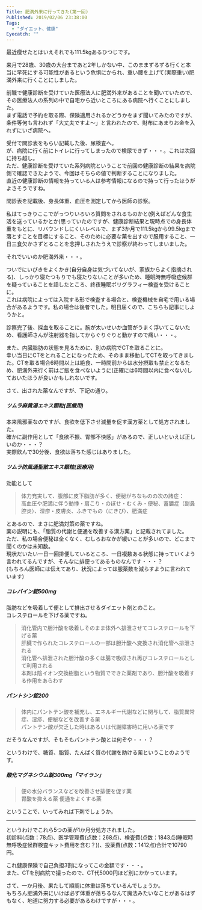 ```yaml
---
Title: 肥満外来に行ってきた(第一回)
Published: 2019/02/06 23:38:00
Tags:
  - "ダイエット、健康"
Eyecatch: ""
---
```

最近痩せたとはいえそれでも111.5kgあるひつじです。  

来月で28歳、30歳の大台まであと2年しかない中、このままずるずる行くと本当に早死にする可能性があるという危惧にかられ、重い腰を上げて(実際重い)肥満外来に行くことにしました。  



前職で健康診断を受けていた医療法人に肥満外来があることを聞いていたので、その医療法人の系列の中で自宅から近いところにある病院へ行くことにしました。  
まず電話で予約を取る際、保険適用されるかどうかをまず聞いてみたのですが、条件等何も言われず「大丈夫ですよ～」と言われたので、財布にあまりお金を入れずにいざ病院へ。  

受付で問診表をもらい記載した後、尿検査へ。  
が、病院に行く前にトイレに行ってしまったので検尿できず・・・。これは次回に持ち越し。  
ただ、健康診断を受けていた系列病院ということで前回の健康診断の結果を病院側で確認できたようで、今回はそちらの値で判断することになりました。  
直近の健康診断の情報を持っている人は参考情報になるので持って行ったほうがよさそうですね。  

問診表を記載後、身長体重、血圧を測定してから医師の診察。  

私はてっきりここでがっつりいろいろ質問をされるものかと(例えばどんな食生活を送っているかとか)思っていたのですが、健康診断結果と現時点での身長体重をもとに、リバウンドしにくいレベルで、まず3か月で111.5kgから99.5kgまで落とすことを目標にすること、そのために必要な薬を出すので服用すること、一日三食欠かさずとることを念押しされたうえで診察が終わってしまいました。  

それでいいのか肥満外来・・・。  

ついでにいびきをよくかき(自分自身は気づいてないが、家族からよく指摘される)、しっかり寝たつもりでも寝たりないことが多いため、睡眠時無呼吸症候群を疑っていることを話したところ、終夜睡眠ポリグラフィー検査を受けることに。  
これは病院によっては入院する形で検査する場合と、検査機械を自宅で用いる場合があるようです。私の場合は後者でした。明日届くので、こちらも記事にしようかと。  

<?# OEmbed "https://kosugi-clinic.jp/psg" /?>

診察完了後、採血を取ることに。腕が太いせいか血管がうまく浮いてこないため、看護師さんが注射器を指してからぐりぐりと動かすので痛い・・・。  

また、内臓脂肪の状態を見るために、別の病院でCTを取ることに。  
幸い当日にCTをとれることになったため、そのまま移動してCTを取ってきました。CTを取る場合6時間以上は絶食、一時間前からは水分摂取も禁止となるため、肥満外来行く前はご飯を食べないように(正確には6時間以内に食べない)しておいたほうが良いかもしれないです。  

さて、出された薬なんですが、下記の通り。  

##### ツムラ麻黄湯エキス顆粒(医療用)    
<?# OEmbed "https://www.tsumura.co.jp/kampo/list/detail/027.html" /?>  
本来風邪薬なのですが、食欲を低下させ減量を促す漢方薬として処方されました。  
確かに副作用として「食欲不振、胃部不快感」があるので、正しいといえば正しいのか・・・？  
実際飲んで30分後、食欲は落ちた感じはありました。  

##### ツムラ防風通聖散エキス顆粒(医療用)   
<?# OEmbed "https://www.tsumura.co.jp/products/ippan/043/index_s.html" /?>

効能として  
> 体力充実して、腹部に皮下脂肪が多く、便秘がちなものの次の諸症：  
> 高血圧や肥満に伴う動悸・肩こり・のぼせ・むくみ・便秘、蓄膿症（副鼻腔炎）、湿疹・皮膚炎、ふきでもの（にきび）、肥満症  

とあるので、まさに肥満対策の薬ですね。  
薬の説明にも、「脂質の代謝と便通を改善する漢方薬」と記載されてました。  
ただ、私の場合便秘は全くなく、むしろおなかが緩いことが多いので、どこまで聞くのかは未知数。  
現状だいたい一日一回排便しているところ、一日複数ある状態に持っていくよう言われてるんですが、そんなに排便ってあるものなんです・・・？  
(もちろん医師には伝えてあり、状況によっては服薬数を減らすように言われています)  

##### コレバイン錠500mg  
<?# OEmbed "https://medical.nikkeibp.co.jp/inc/all/drugdic/prd/21/2189014F1029.html" /?>  
脂肪などを吸着して便として排出させるダイエット剤とのこと。  
コレステロールを下げる薬ですね。  

> 消化管内で胆汁酸を吸着しそのまま体外へ排泄させてコレステロールを下げる薬  
> 肝臓で作られたコレステロールの一部は胆汁酸へ変換され消化管へ排泄される  
> 消化管へ排泄された胆汁酸の多くは腸で吸収され再びコレステロールとして利用される  
> 本剤は陰イオン交換樹脂という物質でできた薬剤であり、胆汁酸を吸着する作用をあらわす  

##### パントシン錠200  
<?# OEmbed "https://medical.nikkeibp.co.jp/inc/all/drugdic/prd/31/3133001F4020.html" /?>

> 体内にパントテン酸を補充し、エネルギー代謝などに関与して、脂質異常症、湿疹、便秘などを改善する薬  
> パントテン酸が欠乏した時はあるいは代謝障害時に用いる薬です  

だそうなんですが、そもそもパントテン酸とは何ぞや・・・？  

<?# OEmbed "https://www.tyojyu.or.jp/net/kenkou-tyoju/eiyouso/vitamin-pantten.html" /?>
<?# OEmbed "https://www.glico.co.jp/navi/dic/dic_25.html" /?>


というわけで、糖質、脂質、たんぱく質の代謝を助ける薬ということのようです。  

##### 酸化マグネシウム錠300mg「マイラン」  
<?# OEmbed "https://medical.nikkeibp.co.jp/inc/all/drugdic/prd/23/2344009F4042.html" /?>  

> 便の水分バランスなどを改善させ排便を促す薬  
> 胃酸を抑える薬 便通をよくする薬  

ということで、いってみれば下剤でしょうか。  

---

というわけでこれら5つの薬が1か月分処方されました。  
初診料(点数：78点)、医学管理費(点数：268点)、検査費(点数：1843点(睡眠時無呼吸症候群検査キット費用を含む？))、投薬費(点数：1412点)合計で10790円。  

これ健康保険で自己負担3割になってこの金額です・・・。  
また、CTを別病院で撮ったので、CT代5000円ほど別にかかっています。  

さて、一か月後、果たして順調に体重は落ちているんでしょうか。  
もちろん肥満外来にいけば必ず体重が落ちるなんて魔法みたいなことがあるはずもなく、地道に努力する必要があるわけですが・・・。  
